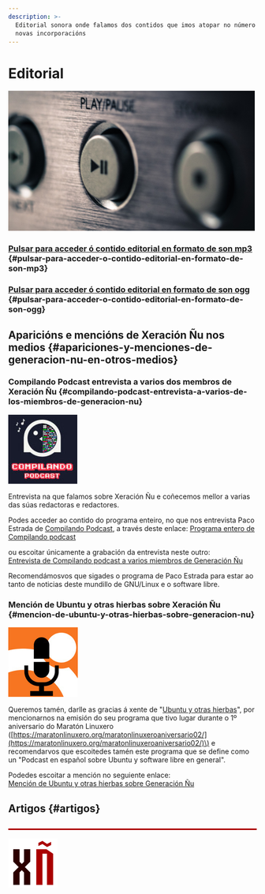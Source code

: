 ```yaml
---
description: >-
  Editorial sonora onde falamos dos contidos que imos atopar no número 01 e das
  novas incorporacións
---
```


# Editorial

![](.gitbook/assets/play-500.png)

### [Pulsar para acceder ó contido editorial en formato de son mp3​​](https://ia801504.us.archive.org/25/items/Xeraciongnu-02/EditorialSonoraGeneracinGnu02.mp3) {#pulsar-para-acceder-o-contido-editorial-en-formato-de-son-mp3}

### [​​Pulsar para acceder ó contido editorial en formato de son ogg​​](https://ia601504.us.archive.org/25/items/Xeraciongnu-02/EditorialSonoraGeneracinGnu02.ogg) {#pulsar-para-acceder-o-contido-editorial-en-formato-de-son-ogg}

## Aparicións e mencións de Xeración Ñu nos medios {#apariciones-y-menciones-de-generacion-nu-en-otros-medios}

### Compilando Podcast entrevista a varios dos membros de Xeración Ñu {#compilando-podcast-entrevista-a-varios-de-los-miembros-de-generacion-nu}

![Compilando Podcast. Un podcast sobre GNU/Linux e software libre.](.gitbook/assets/image%20%2812%29.png)

Entrevista na que falamos sobre Xeración Ñu e coñecemos mellor a varias das súas redactoras e redactores.

Podes acceder ao contido do programa enteiro, no que nos entrevista Paco Estrada de [Compilando Podcast](https://twitter.com/CompilanPodcast), a través deste enlace: [Programa entero de Compilando podcast](https://compilando.audio/index.php/2018/08/08/stack-grafico-de-linux-en-xdc2018-y-generacion-nu/)​

ou escoitar únicamente a grabación da entrevista neste outro:  
[Entrevista de Compilando podcast a varios miembros de Generación Ñu](https://ia801508.us.archive.org/23/items/apariciones-en-los-medios/Entrevista%20de%20Compilando%20podcast%20a%20Generaci%C3%B3n%20%C3%91u.mp3)​

Recomendámosvos que sigades o programa de Paco Estrada para estar ao tanto de noticias deste mundillo de GNU/Linux e o software libre.

### Mención de Ubuntu y otras hierbas sobre Xeración Ñu {#mencion-de-ubuntu-y-otras-hierbas-sobre-generacion-nu}

![Ubuntu y otras hierbas. Podcast en espa&#xF1;ol sobre Ubuntu y software libre en general](.gitbook/assets/image%20%2841%29.png)

Queremos tamén, darlle as gracias á xente de "[Ubuntu y otras hierbas](https://www.ivoox.com/podcast-ubuntu-otras-hierbas_sq_f1412582_1.html)", por mencionarnos na emisión do seu programa que tivo lugar durante o 1º aniversario do Maratón Linuxero \([https://maratonlinuxero.org/maratonlinuxeroaniversario02/](https://maratonlinuxero.org/maratonlinuxeroaniversario02/)\) e recomendarvos que escoitedes tamén este programa que se define como un "Podcast en español sobre Ubuntu y software libre en general".

 Podedes escoitar a mención no seguiente enlace:  
[Mención de Ubuntu y otras hierbas sobre Generación Ñu](https://ia801508.us.archive.org/23/items/apariciones-en-los-medios/Aniversario%20Marat%C3%B3n%20Linuxero%20-%20Menci%C3%B3n%20de%20Ubuntu%20y%20otras%20hierbas%20a%20Generaci%C3%B3n%20%C3%91u.mp3)​

## Artigos​ {#artigos}

![](.gitbook/assets/image%20%2865%29.png)

![](.gitbook/assets/image%20%2831%29.png)

